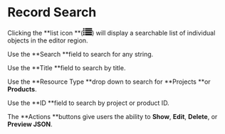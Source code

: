 # Record Search

Clicking the **list icon **\(![](/assets/symbol_list_16.png)\) will display a searchable list of individual objects in the editor region.

Use the **Search **field to search for any string.

Use the **Title **field to search by title.

Use the **Resource Type **drop down to search for **Projects **or **Products**.

Use the **ID **field to search by project or product ID.

The **Actions **buttons give users the ability to **Show**, **Edit**, **Delete**, or **Preview JSON**.

